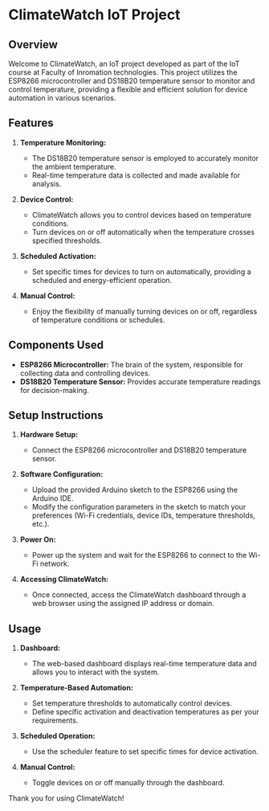 # ClimateWatch IoT Project

## Overview

Welcome to ClimateWatch, an IoT project developed as part of the IoT course at Faculty of Inromation technologies. This project utilizes the ESP8266 microcontroller and DS18B20 temperature sensor to monitor and control temperature, providing a flexible and efficient solution for device automation in various scenarios.

## Features

1. **Temperature Monitoring:**
   - The DS18B20 temperature sensor is employed to accurately monitor the ambient temperature.
   - Real-time temperature data is collected and made available for analysis.

2. **Device Control:**
   - ClimateWatch allows you to control devices based on temperature conditions.
   - Turn devices on or off automatically when the temperature crosses specified thresholds.

3. **Scheduled Activation:**
   - Set specific times for devices to turn on automatically, providing a scheduled and energy-efficient operation.

4. **Manual Control:**
   - Enjoy the flexibility of manually turning devices on or off, regardless of temperature conditions or schedules.

## Components Used

- **ESP8266 Microcontroller:** The brain of the system, responsible for collecting data and controlling devices.
- **DS18B20 Temperature Sensor:** Provides accurate temperature readings for decision-making.

## Setup Instructions

1. **Hardware Setup:**
   - Connect the ESP8266 microcontroller and DS18B20 temperature sensor.

2. **Software Configuration:**
   - Upload the provided Arduino sketch to the ESP8266 using the Arduino IDE.
   - Modify the configuration parameters in the sketch to match your preferences (Wi-Fi credentials, device IDs, temperature thresholds, etc.).

3. **Power On:**
   - Power up the system and wait for the ESP8266 to connect to the Wi-Fi network.

4. **Accessing ClimateWatch:**
   - Once connected, access the ClimateWatch dashboard through a web browser using the assigned IP address or domain.

## Usage

1. **Dashboard:**
   - The web-based dashboard displays real-time temperature data and allows you to interact with the system.

2. **Temperature-Based Automation:**
   - Set temperature thresholds to automatically control devices.
   - Define specific activation and deactivation temperatures as per your requirements.

3. **Scheduled Operation:**
   - Use the scheduler feature to set specific times for device activation.

4. **Manual Control:**
   - Toggle devices on or off manually through the dashboard.


Thank you for using ClimateWatch!
